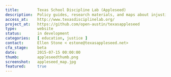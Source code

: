 ```yaml
---
title:        Texas School Discipline Lab (Appleseed)
description:  Policy guides, research materials, and maps about injustices in the "school to prison pipeline"
access_at:    http://www.texasdisciplinelab.org/
project_at:   https://github.com/open-austin/texasappleseed
type:         website
status:       in development
categories:   [ education, justice ]
contact:      Ellen Stone <	estone@texasappleseed.net>
cfa_stage:    beta
date:         2015-07-15 00:00:00
thumb:        appleseedthumb.png
screenshot:   appleseed_map.jpg
featured:     true
---
```

